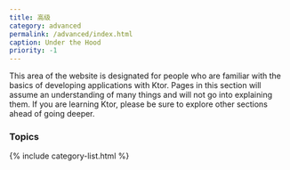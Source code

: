 ```yaml
---
title: 高级
category: advanced
permalink: /advanced/index.html
caption: Under the Hood
priority: -1
---
```


This area of the website is designated for people who are familiar with the basics of developing applications with Ktor.
Pages in this section will assume an understanding of many things and will not go into explaining them. If you are learning Ktor,
please be sure to explore other sections ahead of going deeper.  

### Topics

{% include category-list.html %}


